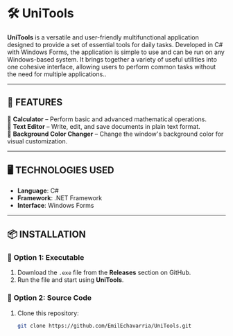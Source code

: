 # 🛠️ UniTools

**UniTools** is a versatile and user-friendly multifunctional application designed to provide a set of essential tools for daily tasks. Developed in C# with Windows Forms, the application is simple to use and can be run on any Windows-based system. It brings together a variety of useful utilities into one cohesive interface, allowing users to perform common tasks without the need for multiple applications..

---

## 🚀 **FEATURES**

🔹 **Calculator** – Perform basic and advanced mathematical operations.  
🔹 **Text Editor** – Write, edit, and save documents in plain text format.  
🔹 **Background Color Changer** – Change the window's background color for visual customization.

---

## 🖥️ **TECHNOLOGIES USED**

- **Language**: C#  
- **Framework**: .NET Framework  
- **Interface**: Windows Forms

---

## 📦 **INSTALLATION**

### 🔹 **Option 1: Executable**
1. Download the `.exe` file from the **Releases** section on GitHub.  
2. Run the file and start using **UniTools**.

### 🔹 **Option 2: Source Code**
1. Clone this repository:  
   ```bash
   git clone https://github.com/EmilEchavarria/UniTools.git
